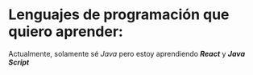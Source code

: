 # **Lenguajes de programación que quiero aprender:**
Actualmente, solamente sé *Java* pero estoy aprendiendo __*React*__ y __*Java Script*__
